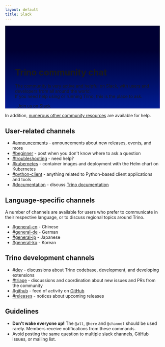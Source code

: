 ```yaml
---
layout: default
title: Slack
---
```


<div class="jumbotron card card-image" style="background-image: linear-gradient(to top, #001C93 0%, #000033 70%);background-size:cover;padding:6rem 2rem 0rem;">
  <div class="text-white text-center py-5 px-4">
    <div>
        <h1>Trino community chat</h1>
        <p class="lead">
        The community is very active and helpful on Slack,
        with users and developers from all around the world.<br/>
        If you need help using or running Trino, this is the place to ask.</p>
        <p>
        <a class="btn btn-pink btn-lg" href="{{site.slack_join}}"><i class="fab fa-slack"></i>&nbsp;&nbsp;Join us on Slack</a>
        </p>
    </div>
  </div>
</div>

<div class="container spacer-60">
  <div class="col-md-12">

  <div markdown="1" class="leftcol widecol">

In addition, [numerous other community resources](./download.html) are
available for help.

## User-related channels

* [#announcements](https://{{site.slack_fqdn}}/messages/CFLB9AMBN) -
  announcements about new releases, events, and more
* [#beginner](https://{{site.slack_fqdn}}/messages/C0305TQ05KL) - post when you
  don't know where to ask a question
* [#troubleshooting](https://{{site.slack_fqdn}}/messages/CGB0QHWSW) - need help?
* [#kubernetes](https://{{site.slack_fqdn}}/messages/CFSDUNJ4W) - container
  images and deployment with the Helm chart on Kubernetes
* [#python-client](https://{{site.slack_fqdn}}/messages/CFPVDCDHV) - anything
  related to Python-based client applications and tools
* [#documentation](https://{{site.slack_fqdn}}/messages/C01TEP0HJTH) - discuss
  [Trino documentation]({{site.url}}/docs/current/)

## Language-specific channels

A number of channels are available for users who prefer to communicate in their
respective language, or to discuss regional topics around Trino.

* [#general-cn](https://{{site.slack_fqdn}}/messages/CKS1YGP27) - Chinese
* [#general-de](https://{{site.slack_fqdn}}/messages/C047U4F5D7F) - German
* [#general-jp](https://{{site.slack_fqdn}}/messages/CLEDR9V7G) - Japanese
* [#general-ko](https://{{site.slack_fqdn}}/messages/C04QZG9RD41) - Korean

## Trino development channels

* [#dev](https://{{site.slack_fqdn}}/archives/CP1MUNEUX) - discussions about
  Trino codebase, development, and developing extensions
* [#triage](https://{{site.slack_fqdn}}/messages/CFP4810CV) - discussions and
  coordination about new issues and PRs from the community
* [#github](https://{{site.slack_fqdn}}/messages/CFN644R4G) - feed of activity
  on [GitHub]({{site.github_org_url}})
* [#releases](https://{{site.slack_fqdn}}/messages/CFP480UKX) - notices about
  upcoming releases

## Guidelines

* **Don't wake everyone up!** The `@all`, `@here` and `@channel` should be used
  rarely. Members receive notifications from these commands.
* Avoid posting the same question to multiple slack channels, GitHub issues, or
  mailing list.


</div>
</div></div>